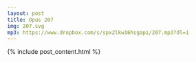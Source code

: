 ```yaml
---
layout: post
title: Opus 207
img: 207.svg
mp3: https://www.dropbox.com/s/spx2lkw16hsgapi/207.mp3?dl=1
---
```


{% include post_content.html %}
